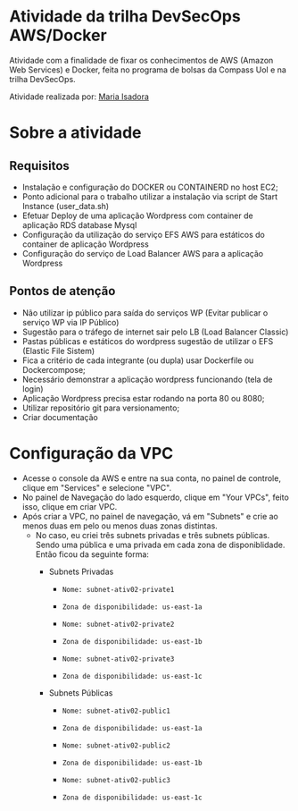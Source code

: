 # Atividade da trilha DevSecOps AWS/Docker

Atividade com a finalidade de fixar os conhecimentos de AWS (Amazon Web Services) e Docker, feita no programa de bolsas da Compass Uol e na trilha DevSecOps.

Atividade realizada por: [Maria Isadora](https://github.com/mariaisadora-github)

# Sobre a atividade
## Requisitos

- Instalação e configuração do DOCKER ou CONTAINERD no host EC2;
- Ponto adicional para o trabalho utilizar a instalação via script de Start Instance (user_data.sh)
- Efetuar Deploy de uma aplicação Wordpress com container de aplicação RDS database Mysql
- Configuração da utilização do serviço EFS AWS para estáticos do container de aplicação Wordpress
- Configuração do serviço de Load Balancer AWS para a aplicação Wordpress

## Pontos de atenção

- Não utilizar ip público para saída do serviços WP (Evitar publicar o serviço WP via IP Público)
- Sugestão para o tráfego de internet sair pelo LB (Load Balancer Classic)
- Pastas públicas e estáticos do wordpress sugestão de utilizar o EFS (Elastic File Sistem)
- Fica a critério de cada integrante (ou dupla) usar Dockerfile ou Dockercompose;
- Necessário demonstrar a aplicação wordpress funcionando (tela de login)
- Aplicação Wordpress precisa estar rodando na porta 80 ou 8080;
- Utilizar repositório git para versionamento;
- Criar documentação

# Configuração da VPC

+ Acesse o console da AWS e entre na sua conta, no painel de controle, clique em "Services" e selecione "VPC".
+ No painel de Navegação do lado esquerdo, clique em "Your VPCs", feito isso, clique em criar VPC.
+ Após criar a VPC, no painel de navegação, vá em "Subnets" e crie ao menos duas em pelo ou menos duas zonas distintas.
  + No caso, eu criei três subnets privadas e três subnets públicas. Sendo uma pública e uma privada em cada zona de disponiblidade. Então ficou da seguinte forma:
    + Subnets Privadas
      + `Nome: subnet-ativ02-private1`
      + `Zona de disponibilidade: us-east-1a`

      + `Nome: subnet-ativ02-private2`
      + `Zona de disponibilidade: us-east-1b`

      + `Nome: subnet-ativ02-private3`
      + `Zona de disponibilidade: us-east-1c`

    + Subnets Públicas
      + `Nome: subnet-ativ02-public1`
      + `Zona de disponibilidade: us-east-1a`

      + `Nome: subnet-ativ02-public2`
      + `Zona de disponibilidade: us-east-1b`

      + `Nome: subnet-ativ02-public3`
      + `Zona de disponibilidade: us-east-1c`



